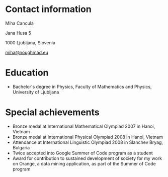 # Contact information

Miha Cancula

Jana Husa 5

1000 Ljubljana, Slovenia

miha@noughmad.eu

# Education

* Bachelor's degree in Physics, Faculty of Mathematics and Physics, University of Ljubljana

# Special achievements

* Bronze medal at International Mathematical Olympiad 2007 in Hanoi, Vietnam
* Bronze medal at International Physical Olympiad 2008 in Hanoi, Vietnam
* Attendance at International Linguistic Olympiad 2008 in Slanchev Bryag, Bulgaria
* Twice accepted into Google Summer of Code program as a student
* Award for contribution to sustained development of society for my work on Orange, a data mining application, as part of the Summer of Code program

